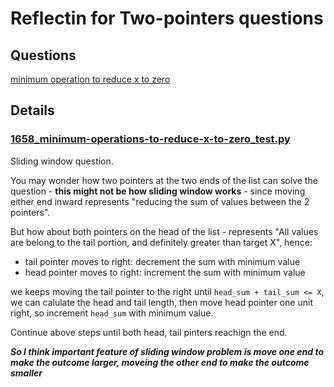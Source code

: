 # Reflectin for Two-pointers questions

## Questions
[minimum operation to reduce x to zero](#1658_minimum-operations-to-reduce-x-to-zero_testpy)

## Details
### [1658_minimum-operations-to-reduce-x-to-zero_test.py](1658_minimum-operations-to-reduce-x-to-zero_test.py)

Sliding window question. 

You may wonder how two pointers at the two ends of the list can solve the question - **this might not be how sliding window works** - since moving either end inward represents "reducing the sum of values between the 2 pointers".

But how about both pointers on the head of the list - represents "All values are belong to the tail portion, and definitely greater than target X", hence:
- tail pointer moves to right: decrement the sum with minimum value
- head pointer moves to right: increment the sum with minimum value

we keeps moving the tail pointer to the right until `head_sum + tail_sum <= X`, we can calulate the head and tail length, then move head pointer one unit right, so increment `head_sum` with minimum value. 

Continue above steps until both head, tail pinters reachign the end.

***So I think important feature of sliding window problem is move one end to make the outcome larger, moveing the other end to make the outcome smaller***